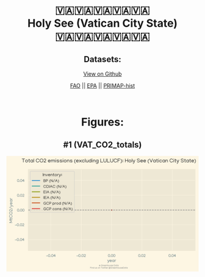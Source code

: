 
<center>
<h1 align="center">
🇻🇦🇻🇦🇻🇦🇻🇦🇻🇦
<br>
Holy See (Vatican City State)
<br>
🇻🇦🇻🇦🇻🇦🇻🇦🇻🇦
</h1>
<h2>Datasets:</h2>
<p><a href="https://github.com/dquintani/Greenhouse-Data/tree/master/country_data/VAT_Holy See (Vatican City State)/data">View on Github</a>
<br></p><p><a href="data/VAT_FAO.csv">FAO</a> || <a href="data/VAT_EPA.csv">EPA</a> || <a href="data/VAT_PRIMAP-hist.csv">PRIMAP-hist</a></p><p><br></p>
<h1>Figures:</h1><h2>#1 (VAT_CO2_totals)</h2>
<p><img alt="" src="figures/VAT_CO2_totals.png" /></p>
